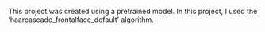 This project was created using a pretrained model.
In this project, I used the ‘haarcascade_frontalface_default’ algorithm.
